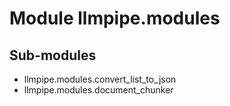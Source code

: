 Module llmpipe.modules
======================

Sub-modules
-----------
* llmpipe.modules.convert_list_to_json
* llmpipe.modules.document_chunker